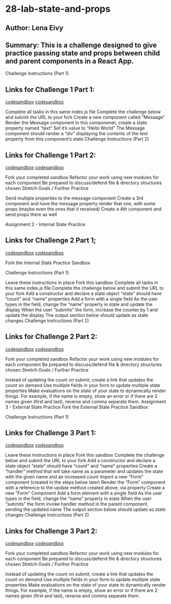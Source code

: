 # 28-lab-state-and-props

## Author: Lena Eivy

## Summary: This is a challenge designed to give practice passing state and props between child and parent components in a React App.

Challenge Instructions (Part 1)

## Links for Challenge 1 Part 1:
[codesandbox](https://codesandbox.io/s/mo6z2mv0my)
[codesandbox](https://mo6z2mv0my.codesandbox.io/)


Complete all tasks in this same index.js file
Complete the challenge below and submit the URL to your fork
Create a new component called “Message”
Render the Message component
In this componenet, create a state property named “text”
Set it’s value to “Hello World”
The Message component should render a “div” displaying the contents of the text property from this component’s state
Challenge Instructions (Part 2)

## Links for Challenge 1 Part 2:
[codesandbox](https://codesandbox.io/s/x9qm3p04m4)
[codesandbox](https://x9qm3p04m4.codesandbox.io/)

Fork your completed sandbox
Refactor your work using new modules for each component
Be prepared to discuss/defend file & directory structures chosen
Stretch Goals / Further Practice

Send multiple properties to the message component
Create a 3rd component and have the message property render that one, with some props (maybe even the ones that it received)
Create a 4th component and send props there as well


Assignment 2 - Internal State Practice

## Links for Challenge 2 Part 1;
[codesandbox](https://codesandbox.io/s/q8x65op29q)
[codesandbox](https://q8x65op29q.codesandbox.io/?)

Fork the Internal State Practice Sandbox

Challenge Instructions (Part 1)

Leave these instructions in place
Fork this sandbox
Complete all tasks in this same index.js file
Complete the challenge below and submit the URL to your fork
Add a constructor and declare a state object
“state” should have “count” and “name” properties
Add a form with a single field
As the user types in the field, change the “name” property in state and update the display
When the user “submits” the form, increase the counter by 1 and update the display
The output section below should update as state changes
Challenge Instructions (Part 2)

## Links for Challenge 2 Part 2:
[codesandbox](https://codesandbox.io/s/ol8l8ypknz)
[codesandbox](https://ol8l8ypknz.codesandbox.io/?)

Fork your completed sandbox
Refactor your work using new modules for each component
Be prepared to discuss/defend file & directory structures chosen
Stretch Goals / Further Practice

Instead of updating the count on submit, create a link that updates the count on demand
Use multiple fields in your form to update multiple state properties
Make evaluations on the state of your state to dynamically render things. For example, if the name is empty, show an error or if there are 2 names given (first and last), reverse and comma separate them.
Assignment 3 - External State Practice
Fork the External State Practice Sandbox

Challenge Instructions (Part 1)

## Links for Challenge 3 Part 1:
[codesandbox](https://codesandbox.io/s/w29wx37zyl)
[codesandbox](https://w29wx37zyl.codesandbox.io/?)


Leave these instructions in place
Fork this sandbox
Complete the challenge below and submit the URL to your fork
Add a constructor and declare a state object
“state” should have “count” and “name” properties
Create a “handler” method that will take name as a parameter and updates the state with the given name and an increased count
Import a new “Form” component (created in the steps below later)
Render the “Form” component with a reference to the update method created above, via property
Create a new “Form” Component
Add a form element with a single field
As the user types in the field, change the “name” property in state
When the user “submits” the form invoke handler method in the parent component, sending the updated name
The output section below should update as state changes
Challenge Instructions (Part 2)

## Links for Challenge 3 Part 2:
[codesandbox](https://codesandbox.io/s/n71r86nv5l)
[codesandbox](https://n71r86nv5l.codesandbox.io/)

Fork your completed sandbox
Refactor your work using new modules for each component
Be prepared to discuss/defend file & directory structures chosen
Stretch Goals / Further Practice

Instead of updating the count on submit, create a link that updates the count on demand
Use multiple fields in your form to update multiple state properties
Make evaluations on the state of your state to dynamically render things. For example, if the name is empty, show an error or if there are 2 names given (first and last), reverse and comma separate them.
